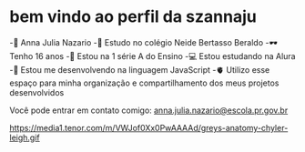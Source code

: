 # bem vindo ao perfil da szannaju
-🍒 Anna Julia Nazario
-📖 Estudo no colégio Neide Bertasso Beraldo
-🕶️ Tenho 16 anos
-🏫 Estou na 1 série A do Ensino
-💻 Estou estudando na Alura
-🌻 Estou me desenvolvendo na linguagem JavaScript
-🫀 Utilizo esse espaço para minha organização e compartilhamento dos meus projetos desenvolvidos 

Você pode entrar em contato comigo:
anna.julia.nazario@escola.pr.gov.br

https://media1.tenor.com/m/VWJof0Xx0PwAAAAd/greys-anatomy-chyler-leigh.gif
